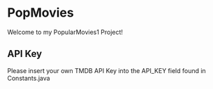 # PopMovies
Welcome to my PopularMovies1 Project!

## API Key
Please insert your own TMDB API Key into the API_KEY field found in Constants.java
